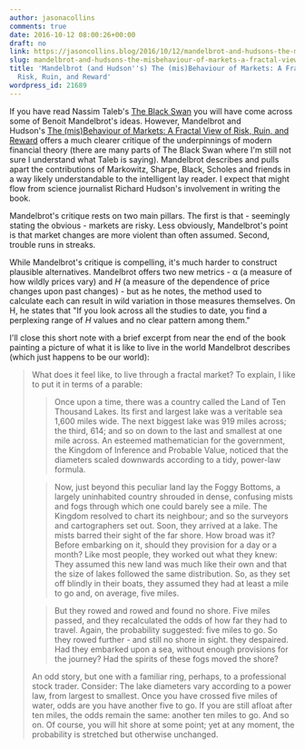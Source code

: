 ```yaml
---
author: jasonacollins
comments: true
date: 2016-10-12 08:00:26+00:00
draft: no
link: https://jasoncollins.blog/2016/10/12/mandelbrot-and-hudsons-the-misbehaviour-of-markets-a-fractal-view-of-risk-ruin-and-reward/
slug: mandelbrot-and-hudsons-the-misbehaviour-of-markets-a-fractal-view-of-risk-ruin-and-reward
title: 'Mandelbrot (and Hudson''s) The (mis)Behaviour of Markets: A Fractal View of
  Risk, Ruin, and Reward'
wordpress_id: 21689
---
```


If you have read Nassim Taleb's [The Black Swan](http://amzn.to/2e7oXWX) you will have come across some of Benoit Mandelbrot's ideas. However, Mandelbrot and Hudson's [The (mis)Behaviour of Markets: A Fractal View of Risk, Ruin, and Reward](http://amzn.to/2e3UEED) offers a much clearer critique of the underpinnings of modern financial theory (there are many parts of The Black Swan where I'm still not sure I understand what Taleb is saying). Mandelbrot describes and pulls apart the contributions of Markowitz, Sharpe, Black, Scholes and friends in a way likely understandable to the intelligent lay reader. I expect that might flow from science journalist Richard Hudson's involvement in writing the book.

Mandelbrot's critique rests on two main pillars. The first is that - seemingly stating the obvious - markets are risky. Less obviously, Mandelbrot's point is that market changes are more violent than often assumed. Second, trouble runs in streaks.

While Mandelbrot's critique is compelling, it's much harder to construct plausible alternatives. Mandelbrot offers two new metrics - α (a measure of how wildly prices vary) and _H_ (a measure of the dependence of price changes upon past changes) - but as he notes, the method used to calculate each can result in wild variation in those measures themselves. On H, he states that "If you look across all the studies to date, you find a perplexing range of _H_ values and no clear pattern among them."

I'll close this short note with a brief excerpt from near the end of the book painting a picture of what it is like to live in the world Mandelbrot describes (which just happens to be our world):



<blockquote>What does it feel like, to live through a fractal market? To explain, I like to put it in terms of a parable:

> 
> Once upon a time, there was a country called the Land of Ten Thousand Lakes. Its first and largest lake was a veritable sea 1,600 miles wide. The next biggest lake was 919 miles across; the third, 614; and so on down to the last and smallest at one mile across. An esteemed mathematician for the government, the Kingdom of Inference and Probable Value, noticed that the diameters scaled downwards according to a tidy, power-law formula.
> 
> 

> 
> Now, just beyond this peculiar land lay the Foggy Bottoms, a largely uninhabited country shrouded in dense, confusing mists and fogs through which one could barely see a mile. The Kingdom resolved to chart its neighbour; and so the surveyors and cartographers set out. Soon, they arrived at a lake. The mists barred their sight of the far shore. How broad was it? Before embarking on it, should they provision for a day or a month? Like most people, they worked out what they knew: They assumed this new land was much like their own and that the size of lakes followed the same distribution. So, as they set off blindly in their boats, they assumed they had at least a mile to go and, on average, five miles.
> 
> 

> 
> But they rowed and rowed and found no shore. Five miles passed, and they recalculated the odds of how far they had to travel. Again, the probability suggested: five miles to go. So they rowed further - and still no shore in sight. they despaired. Had they embarked upon a sea, without enough provisions for the journey? Had the spirits of these fogs moved the shore?
> 
> 
An odd story, but one with a familiar ring, perhaps, to a professional stock trader. Consider: The lake diameters vary according to a power law, from largest to smallest. Once you have crossed five miles of water, odds are you have another five to go. If you are still afloat after ten miles, the odds remain the same: another ten miles to go. And so on. Of course, you will hit shore at some point; yet at any moment, the probability is stretched but otherwise unchanged.</blockquote>
